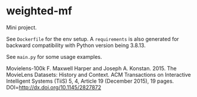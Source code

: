 # weighted-mf

Mini project.

See `Dockerfile` for the env setup. A `requirements` is also generated for backward compatibility with Python version being 3.8.13.

See `main.py` for some usage examples.

Movielens-100k
F. Maxwell Harper and Joseph A. Konstan. 2015. The MovieLens Datasets:
History and Context. ACM Transactions on Interactive Intelligent
Systems (TiiS) 5, 4, Article 19 (December 2015), 19 pages.
DOI=http://dx.doi.org/10.1145/2827872
